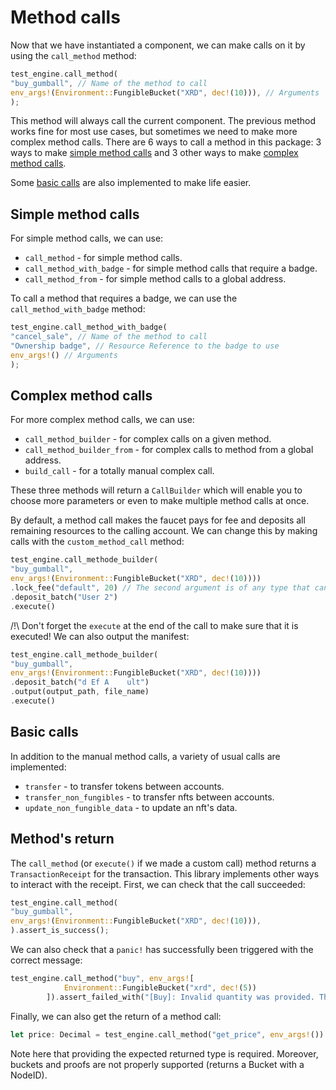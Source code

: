# Method calls

Now that we have instantiated a component, we can make calls on it by using the `call_method` method:

```Rust
test_engine.call_method(
"buy_gumball", // Name of the method to call
env_args!(Environment::FungibleBucket("XRD", dec!(10))), // Arguments
);
```

This method will always call the current component. The previous method works fine for most use cases, but sometimes
we need to make more complex method calls. There are 6 ways to call a method in this package: 3 ways to make
[simple method calls](#simple-method-calls) and 3 other ways to make [complex method calls]().

Some [basic calls]() are also implemented to make life easier.

## Simple method calls

For simple method calls, we can use:

- `call_method` - for simple method calls.
- `call_method_with_badge` - for simple method calls that require a badge.
- `call_method_from` - for simple method calls to a global address.

To call a method that requires a badge, we can use the `call_method_with_badge` method:

```Rust
test_engine.call_method_with_badge(
"cancel_sale", // Name of the method to call
"Ownership badge", // Resource Reference to the badge to use
env_args!() // Arguments
);
```

## Complex method calls

For more complex method calls, we can use:

- `call_method_builder` - for complex calls on a given method.
- `call_method_builder_from` - for complex calls to method from a global address.
- `build_call` - for a totally manual complex call.

These three methods will return a `CallBuilder` which will enable you to choose more parameters or even to make multiple
method calls at once.

By default, a method call makes the faucet pays for fee and deposits all remaining resources to the calling account. We
can change this by making calls with the `custom_method_call` method:

```Rust
test_engine.call_methode_builder(
"buy_gumball",
env_args!(Environment::FungibleBucket("XRD", dec!(10))))
.lock_fee("default", 20) // The second argument is of any type that can be casted to a Decimal
.deposit_batch("User 2")
.execute()
```

/!\ Don't forget the `execute` at the end of the call to make sure that it is executed! We can also output the manifest:

```Rust
test_engine.call_methode_builder(
"buy_gumball",
env_args!(Environment::FungibleBucket("XRD", dec!(10))))
.deposit_batch("d Ef A    ult")
.output(output_path, file_name)
.execute()
```

## Basic calls

In addition to the manual method calls, a variety of usual calls are implemented:

- `transfer` - to transfer tokens between accounts.
- `transfer_non_fungibles` - to transfer nfts between accounts.
- `update_non_fungible_data` - to update an nft's data.

## Method's return

The `call_method` (or `execute()` if we made a custom call) method returns a `TransactionReceipt` for the transaction.
This library implements other ways to interact with the receipt. First, we can check that the call succeeded:

```Rust
test_engine.call_method(
"buy_gumball",
env_args!(Environment::FungibleBucket("XRD", dec!(10))),
).assert_is_success();
```

We can also check that a `panic!` has successfully been triggered with the correct message:

```Rust
test_engine.call_method("buy", env_args![
            Environment::FungibleBucket("xrd", dec!(5))
        ]).assert_failed_with("[Buy]: Invalid quantity was provided. This sale can only go through when 8.5 tokens are provided.");
```

Finally, we can also get the return of a method call:

```Rust
let price: Decimal = test_engine.call_method("get_price", env_args!()).get_return();
```

Note here that providing the expected returned type is required. Moreover, buckets and proofs are not properly supported
(returns a Bucket with a NodeID).